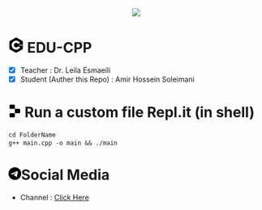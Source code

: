 <div align="center"><img src="https://github.com/ahspace7/EDU-CPP/assets/148908703/67b955cf-1eab-4eb5-ac6b-866ee117e70c" width="700"></div>


# <img src="https://raw.githubusercontent.com/ahspace7/EDU-CPP/main/object-storage/cpp.svg" width="30" heght="3-">  EDU-CPP
- [x] Teacher : Dr. Leila Esmaeili
- [x] Student (Auther this Repo) : Amir Hossein Soleimani
# <img src="https://raw.githubusercontent.com/ahspace7/EDU-CPP/main/object-storage/replit.svg" width="25" height="25"> Run a custom file Repl.it (in shell)
```run
cd FolderName
g++ main.cpp -o main && ./main
```
# <img src="https://raw.githubusercontent.com/ahspace7/EDU-CPP/main/object-storage/social.svg" width="25">Social Media
- Channel : [Click Here](https://t.me/LE_CEIT_QIAU)
